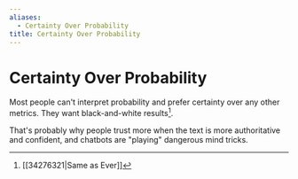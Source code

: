 ```yaml
---
aliases:
  - Certainty Over Probability
title: Certainty Over Probability
---
```


# Certainty Over Probability

Most people can't interpret probability and prefer certainty over any other metrics. They want black-and-white results[^1].

That's probably why people trust more when the text is more authoritative and confident, and chatbots are "playing" dangerous mind tricks.

[^1]: [[34276321|Same as Ever]]